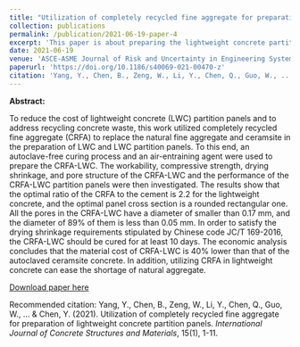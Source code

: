 ```yaml
---
title: "Utilization of completely recycled fine aggregate for preparation of lightweight concrete partition panels"
collection: publications
permalink: /publication/2021-06-19-paper-4
excerpt: 'This paper is about preparing the lightweight concrete partition panels by using the recycled fine aggregate'
date: 2021-06-19
venue: 'ASCE-ASME Journal of Risk and Uncertainty in Engineering Systems, Part A: Civil Engineering'
paperurl: 'https://doi.org/10.1186/s40069-021-00470-z'
citation: 'Yang, Y., Chen, B., Zeng, W., Li, Y., Chen, Q., Guo, W., ... & Chen, Y. (2021). Utilization of completely recycled fine aggregate for preparation of lightweight concrete partition panels. <i>International Journal of Concrete Structures and Materials</i>, 15(1), 1-11.'
---
```

**Abstract:**

To reduce the cost of lightweight concrete (LWC) partition panels and to address recycling concrete waste, this work utilized completely recycled fine aggregate (CRFA) to replace the natural fine aggregate and ceramsite in the preparation of LWC and LWC partition panels. To this end, an autoclave-free curing process and an air-entraining agent were used to prepare the CRFA-LWC. The workability, compressive strength, drying shrinkage, and pore structure of the CRFA-LWC and the performance of the CRFA-LWC partition panels were then investigated. The results show that the optimal ratio of the CRFA to the cement is 2.2 for the lightweight concrete, and the optimal panel cross section is a rounded rectangular one. All the pores in the CRFA-LWC have a diameter of smaller than 0.17 mm, and the diameter of 89% of them is less than 0.05 mm. In order to satisfy the drying shrinkage requirements stipulated by Chinese code JC/T 169-2016, the CRFA-LWC should be cured for at least 10 days. The economic analysis concludes that the material cost of CRFA-LWC is 40% lower than that of the autoclaved ceramsite concrete. In addition, utilizing CRFA in lightweight concrete can ease the shortage of natural aggregate.

[Download paper here](http://baixi-chen.github.io/files/Yang2021_Article_UtilizationOfCompletelyRecycle.pdf)

Recommended citation: Yang, Y., Chen, B., Zeng, W., Li, Y., Chen, Q., Guo, W., ... & Chen, Y. (2021). Utilization of completely recycled fine aggregate for preparation of lightweight concrete partition panels. <i>International Journal of Concrete Structures and Materials</i>, 15(1), 1-11.
